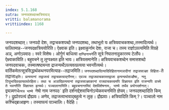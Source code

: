 ```yaml
---
index: 5.1.168
sutra: जनपदशब्दात्क्षत्रियादञ्
vritti: balamanorama
vrittiindex: 1168

---
```

जनपदशब्दात्। जनपदो देशः, तद्वाचकशपब्दो जनपदशब्दः, तथाभूतो यः क्षत्रियवाचकशब्दः,तस्मादित्यर्थः। फलितमाह--जनपदक्षत्रिययोरिति। ऐक्ष्वाक इति। इक्ष्वाकुर्नाम देशः, राजा च। तस्य राज्ञोऽपत्यमिति विग्रहे अञ्, अणोऽपवादः। स्वरे विशेषः। ओर्गुणं बाधित्वा `दाण्डिनायने`ति सूत्रे निपातनादुकारस्य टेर्लोपः। ऐक्ष्वाकाविति। बहुवचने तु लुग्वक्ष्यत इति भावः। क्षत्रियसमानेति। क्षत्रियवाचकशब्देन समासशब्दो जनपदवाचकः, तस्मात्षष्ठ्यन्ता द्राजन्यर्थेऽपत्यवत्प्रत्यया भवन्तीत्यर्थः। वार्तिकमेतत्सूत्रसिद्धार्थकथनपरमित्याह--तद्राजमिति। `जनपदशब्दादित्यादिविहितानामञादीनां तद्राजसञ्ज्ञा विहिता-`ते तद्राजाः` इति। प्रत्ययानां तद्राजत्वं तद्वाचकत्वाद्गौणम्। एवञ्च तद्राजवाचकास्तद्राजा इत्यन्वर्थसञ्ज्ञैषा, नतु टिघुभादिवदवयवार्थरहिता। तथा च अञादिप्रत्ययानां तद्राजसञ्ज्ञाकानां राजवाचकत्वमपि विज्ञायत इति राजन्यपि वाच्ये ते भवन्तीति विज्ञायत इत्यर्थः। पञ्चालानामिति। बहुवचनान्तमिदं देशविशेषनाम, भाष्ये तथैव प्रयोगदर्शनात्। `द्व्यञ्मगधे`त्यत्र भाष्ये `नेषो नाम जनपदः` इति दर्शनाद्देशवाचिनोऽप्येकवचनमिति ज्ञेयम्। जनपदशब्दादिति किम् ?। द्रुह्योरपत्यं द्रौह्यवः। अणेव, तद्राजत्वाभावाद्बहुत्वे न लुक्। द्रौह्यवाः। क्षत्रियादिति किम् ?। पञ्चालो नाम कश्चिद्ब्राआहृणः। तस्यापत्यं पाञ्चालिः। वैदेहिः।